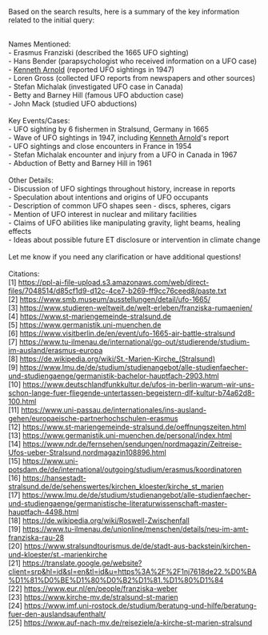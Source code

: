 Based on the search results, here is a summary of the key information related to the initial query:<br>
<br>
Names Mentioned:<br>
- Erasmus Franziski (described the 1665 UFO sighting)<br>
- Hans Bender (parapsychologist who received information on a UFO case)<br>
- <a href='Kenneth Albert Arnold.html'>Kenneth Arnold</a> (reported UFO sightings in 1947)<br>
- Loren Gross (collected UFO reports from newspapers and other sources)<br>
- Stefan Michalak (investigated UFO case in Canada)<br>
- Betty and Barney Hill (famous UFO abduction case)<br>
- John Mack (studied UFO abductions) <br>
<br>
Key Events/Cases:<br>
- UFO sighting by 6 fishermen in Stralsund, Germany in 1665<br>
- Wave of UFO sightings in 1947, including <a href='Kenneth Albert Arnold.html'>Kenneth Arnold</a>'s report<br>
- UFO sightings and close encounters in France in 1954<br>
- Stefan Michalak encounter and injury from a UFO in Canada in 1967<br>
- Abduction of Betty and Barney Hill in 1961<br>
<br>
Other Details:<br>
- Discussion of UFO sightings throughout history, increase in reports<br>
- Speculation about intentions and origins of UFO occupants <br>
- Description of common UFO shapes seen - discs, spheres, cigars<br>
- Mention of UFO interest in nuclear and military facilities<br>
- Claims of UFO abilities like manipulating gravity, light beams, healing effects<br>
- Ideas about possible future ET disclosure or intervention in climate change<br>
<br>
Let me know if you need any clarification or have additional questions!<br>
<br>
Citations:<br><a name="cit1">[1]</a> <a target=_blank href="https://ppl-ai-file-upload.s3.amazonaws.com/web/direct-files/7048514/d85cf1d9-d12c-4ce7-b269-ff9cc76ceed8/paste.txt">https://ppl-ai-file-upload.s3.amazonaws.com/web/direct-files/7048514/d85cf1d9-d12c-4ce7-b269-ff9cc76ceed8/paste.txt</a><br>
<a name="cit2">[2]</a> <a target=_blank href="https://www.smb.museum/ausstellungen/detail/ufo-1665/">https://www.smb.museum/ausstellungen/detail/ufo-1665/</a><br>
<a name="cit3">[3]</a> <a target=_blank href="https://www.studieren-weltweit.de/welt-erleben/franziska-rumaenien/">https://www.studieren-weltweit.de/welt-erleben/franziska-rumaenien/</a><br>
<a name="cit4">[4]</a> <a target=_blank href="https://www.st-mariengemeinde-stralsund.de">https://www.st-mariengemeinde-stralsund.de</a><br>
<a name="cit5">[5]</a> <a target=_blank href="https://www.germanistik.uni-muenchen.de">https://www.germanistik.uni-muenchen.de</a><br>
<a name="cit6">[6]</a> <a target=_blank href="https://www.visitberlin.de/en/event/ufo-1665-air-battle-stralsund">https://www.visitberlin.de/en/event/ufo-1665-air-battle-stralsund</a><br>
<a name="cit7">[7]</a> <a target=_blank href="https://www.tu-ilmenau.de/international/go-out/studierende/studium-im-ausland/erasmus-europa">https://www.tu-ilmenau.de/international/go-out/studierende/studium-im-ausland/erasmus-europa</a><br>
<a name="cit8">[8]</a> <a target=_blank href="https://de.wikipedia.org/wiki/St.-Marien-Kirche_(Stralsund)">https://de.wikipedia.org/wiki/St.-Marien-Kirche_(Stralsund)</a><br>
<a name="cit9">[9]</a> <a target=_blank href="https://www.lmu.de/de/studium/studienangebot/alle-studienfaecher-und-studiengaenge/germanistik-bachelor-hauptfach-2903.html">https://www.lmu.de/de/studium/studienangebot/alle-studienfaecher-und-studiengaenge/germanistik-bachelor-hauptfach-2903.html</a><br>
<a name="cit10">[10]</a> <a target=_blank href="https://www.deutschlandfunkkultur.de/ufos-in-berlin-warum-wir-uns-schon-lange-fuer-fliegende-untertassen-begeistern-dlf-kultur-b74a62d8-100.html">https://www.deutschlandfunkkultur.de/ufos-in-berlin-warum-wir-uns-schon-lange-fuer-fliegende-untertassen-begeistern-dlf-kultur-b74a62d8-100.html</a><br>
<a name="cit11">[11]</a> <a target=_blank href="https://www.uni-passau.de/internationales/ins-ausland-gehen/europaeische-partnerhochschulen-erasmus">https://www.uni-passau.de/internationales/ins-ausland-gehen/europaeische-partnerhochschulen-erasmus</a><br>
<a name="cit12">[12]</a> <a target=_blank href="https://www.st-mariengemeinde-stralsund.de/oeffnungszeiten.html">https://www.st-mariengemeinde-stralsund.de/oeffnungszeiten.html</a><br>
<a name="cit13">[13]</a> <a target=_blank href="https://www.germanistik.uni-muenchen.de/personal/index.html">https://www.germanistik.uni-muenchen.de/personal/index.html</a><br>
<a name="cit14">[14]</a> <a target=_blank href="https://www.ndr.de/fernsehen/sendungen/nordmagazin/Zeitreise-Ufos-ueber-Stralsund,nordmagazin108896.html">https://www.ndr.de/fernsehen/sendungen/nordmagazin/Zeitreise-Ufos-ueber-Stralsund,nordmagazin108896.html</a><br>
<a name="cit15">[15]</a> <a target=_blank href="https://www.uni-potsdam.de/de/international/outgoing/studium/erasmus/koordinatoren">https://www.uni-potsdam.de/de/international/outgoing/studium/erasmus/koordinatoren</a><br>
<a name="cit16">[16]</a> <a target=_blank href="https://hansestadt-stralsund.de/de/sehenswertes/kirchen_kloester/kirche_st_marien">https://hansestadt-stralsund.de/de/sehenswertes/kirchen_kloester/kirche_st_marien</a><br>
<a name="cit17">[17]</a> <a target=_blank href="https://www.lmu.de/de/studium/studienangebot/alle-studienfaecher-und-studiengaenge/germanistische-literaturwissenschaft-master-hauptfach-4498.html">https://www.lmu.de/de/studium/studienangebot/alle-studienfaecher-und-studiengaenge/germanistische-literaturwissenschaft-master-hauptfach-4498.html</a><br>
<a name="cit18">[18]</a> <a target=_blank href="https://de.wikipedia.org/wiki/Roswell-Zwischenfall">https://de.wikipedia.org/wiki/Roswell-Zwischenfall</a><br>
<a name="cit19">[19]</a> <a target=_blank href="https://www.tu-ilmenau.de/unionline/menschen/details/neu-im-amt-franziska-rau-28">https://www.tu-ilmenau.de/unionline/menschen/details/neu-im-amt-franziska-rau-28</a><br>
<a name="cit20">[20]</a> <a target=_blank href="https://www.stralsundtourismus.de/de/stadt-aus-backstein/kirchen-und-kloester/st.-marienkirche">https://www.stralsundtourismus.de/de/stadt-aus-backstein/kirchen-und-kloester/st.-marienkirche</a><br>
<a name="cit21">[21]</a> <a target=_blank href="https://translate.google.ge/website?client=srp&hl=id&sl=en&tl=id&u=https%3A%2F%2F1nj7618de22.%D0%BA%D1%81%D0%BE%D1%80%D0%B2%D1%81.%D1%80%D1%84">https://translate.google.ge/website?client=srp&hl=id&sl=en&tl=id&u=https%3A%2F%2F1nj7618de22.%D0%BA%D1%81%D0%BE%D1%80%D0%B2%D1%81.%D1%80%D1%84</a><br>
<a name="cit22">[22]</a> <a target=_blank href="https://www.eur.nl/en/people/franziska-weber">https://www.eur.nl/en/people/franziska-weber</a><br>
<a name="cit23">[23]</a> <a target=_blank href="https://www.kirche-mv.de/stralsund-st-marien">https://www.kirche-mv.de/stralsund-st-marien</a><br>
<a name="cit24">[24]</a> <a target=_blank href="https://www.imf.uni-rostock.de/studium/beratung-und-hilfe/beratung-fuer-den-auslandsaufenthalt/">https://www.imf.uni-rostock.de/studium/beratung-und-hilfe/beratung-fuer-den-auslandsaufenthalt/</a><br>
<a name="cit25">[25]</a> <a target=_blank href="https://www.auf-nach-mv.de/reiseziele/a-kirche-st-marien-stralsund">https://www.auf-nach-mv.de/reiseziele/a-kirche-st-marien-stralsund</a>